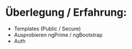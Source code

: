 # Überlegung / Erfahrung:

- Templates (Public / Secure)
- Ausprobieren ngPrime / ngBootstrap
- Auth
